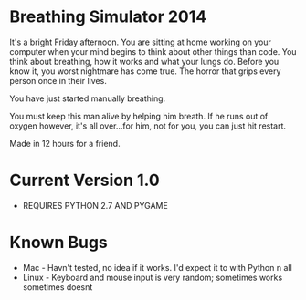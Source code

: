 Breathing Simulator 2014
======================

It's a bright Friday afternoon. You are sitting at home working on your computer when your mind begins to think about other things than code. You think about breathing, how it works and what your lungs do. Before you know it, you worst nightmare has come true. The horror that grips every person once in their lives.

You have just started manually breathing.

You must keep this man alive by helping him breath. If he runs out of oxygen however, it's all over...for him, not for you, you can just hit restart.

Made in 12 hours for a friend.

Current Version 1.0
===================
- REQUIRES PYTHON 2.7 AND PYGAME

Known Bugs
==========

- Mac - Havn't tested, no idea if it works. I'd expect it to with Python n all
- Linux - Keyboard and mouse input is very random; sometimes works sometimes doesnt


